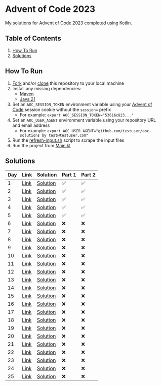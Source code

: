 # Advent of Code 2023

My solutions for [Advent of Code 2023](https://adventofcode.com/2023) completed using Kotlin.

## Table of Contents

1. [How To Run](#how-to-run)
2. [Solutions](#solutions)

## How To Run

1. [Fork](https://github.com/MoritzHayden/aoc-2023/fork) and/or [clone](https://docs.github.com/en/repositories/creating-and-managing-repositories/cloning-a-repository) this repository to your local machine
2. Install any missing dependencies:
    - [Maven](https://maven.apache.org/download.cgi)
    - [Java 21](https://www.oracle.com/java/technologies/downloads/#java21)
3. Set an `AOC_SESSION_TOKEN` environment variable using your [Advent of Code](https://adventofcode.com/) session cookie without the `session=` prefix
   - For example: `export AOC_SESSION_TOKEN="53616c823..."`
4. Set an `AOC_USER_AGENT` environment variable using your repository URL and email address
   - For example: `export AOC_USER_AGENT="github.com/testuser/aoc-solutions by test@testuser.com"`
5. Run the [refresh-input.sh](scripts/refresh-input.sh) script to scrape the input files
6. Run the project from [Main.kt](src/main/kotlin/dev/hmoritz/aoc2023/Main.kt)

## Solutions

| Day | Link                                         | Solution                                                      | Part 1 | Part 2 |
|-----|----------------------------------------------|---------------------------------------------------------------|--------|--------|
| 1   | [Link](https://adventofcode.com/2023/day/1)  | [Solution](src/main/kotlin/dev/hmoritz/aoc2023/days/Day01.kt) | ✅      | ✅      |
| 2   | [Link](https://adventofcode.com/2023/day/2)  | [Solution](src/main/kotlin/dev/hmoritz/aoc2023/days/Day02.kt) | ✅      | ✅      |
| 3   | [Link](https://adventofcode.com/2023/day/3)  | [Solution](src/main/kotlin/dev/hmoritz/aoc2023/days/Day03.kt) | ✅      | ✅      |
| 4   | [Link](https://adventofcode.com/2023/day/4)  | [Solution](src/main/kotlin/dev/hmoritz/aoc2023/days/Day04.kt) | ✅      | ✅      |
| 5   | [Link](https://adventofcode.com/2023/day/5)  | [Solution](src/main/kotlin/dev/hmoritz/aoc2023/days/Day05.kt) | ✅      | ✅      |
| 6   | [Link](https://adventofcode.com/2023/day/6)  | [Solution](src/main/kotlin/dev/hmoritz/aoc2023/days/Day06.kt) | ❌      | ❌      |
| 7   | [Link](https://adventofcode.com/2023/day/7)  | [Solution](src/main/kotlin/dev/hmoritz/aoc2023/days/Day07.kt) | ❌      | ❌      |
| 8   | [Link](https://adventofcode.com/2023/day/8)  | [Solution](src/main/kotlin/dev/hmoritz/aoc2023/days/Day08.kt) | ❌      | ❌      |
| 9   | [Link](https://adventofcode.com/2023/day/9)  | [Solution](src/main/kotlin/dev/hmoritz/aoc2023/days/Day09.kt) | ❌      | ❌      |
| 10  | [Link](https://adventofcode.com/2023/day/10) | [Solution](src/main/kotlin/dev/hmoritz/aoc2023/days/Day10.kt) | ❌      | ❌      |
| 11  | [Link](https://adventofcode.com/2023/day/11) | [Solution](src/main/kotlin/dev/hmoritz/aoc2023/days/Day11.kt) | ❌      | ❌      |
| 12  | [Link](https://adventofcode.com/2023/day/12) | [Solution](src/main/kotlin/dev/hmoritz/aoc2023/days/Day12.kt) | ❌      | ❌      |
| 13  | [Link](https://adventofcode.com/2023/day/13) | [Solution](src/main/kotlin/dev/hmoritz/aoc2023/days/Day13.kt) | ❌      | ❌      |
| 14  | [Link](https://adventofcode.com/2023/day/14) | [Solution](src/main/kotlin/dev/hmoritz/aoc2023/days/Day14.kt) | ❌      | ❌      |
| 15  | [Link](https://adventofcode.com/2023/day/15) | [Solution](src/main/kotlin/dev/hmoritz/aoc2023/days/Day15.kt) | ❌      | ❌      |
| 16  | [Link](https://adventofcode.com/2023/day/16) | [Solution](src/main/kotlin/dev/hmoritz/aoc2023/days/Day16.kt) | ❌      | ❌      |
| 17  | [Link](https://adventofcode.com/2023/day/17) | [Solution](src/main/kotlin/dev/hmoritz/aoc2023/days/Day17.kt) | ❌      | ❌      |
| 18  | [Link](https://adventofcode.com/2023/day/18) | [Solution](src/main/kotlin/dev/hmoritz/aoc2023/days/Day18.kt) | ❌      | ❌      |
| 19  | [Link](https://adventofcode.com/2023/day/19) | [Solution](src/main/kotlin/dev/hmoritz/aoc2023/days/Day19.kt) | ❌      | ❌      |
| 20  | [Link](https://adventofcode.com/2023/day/20) | [Solution](src/main/kotlin/dev/hmoritz/aoc2023/days/Day20.kt) | ❌      | ❌      |
| 21  | [Link](https://adventofcode.com/2023/day/21) | [Solution](src/main/kotlin/dev/hmoritz/aoc2023/days/Day21.kt) | ❌      | ❌      |
| 22  | [Link](https://adventofcode.com/2023/day/22) | [Solution](src/main/kotlin/dev/hmoritz/aoc2023/days/Day22.kt) | ❌      | ❌      |
| 23  | [Link](https://adventofcode.com/2023/day/23) | [Solution](src/main/kotlin/dev/hmoritz/aoc2023/days/Day23.kt) | ❌      | ❌      |
| 24  | [Link](https://adventofcode.com/2023/day/24) | [Solution](src/main/kotlin/dev/hmoritz/aoc2023/days/Day24.kt) | ❌      | ❌      |
| 25  | [Link](https://adventofcode.com/2023/day/25) | [Solution](src/main/kotlin/dev/hmoritz/aoc2023/days/Day25.kt) | ❌      | ❌      |
